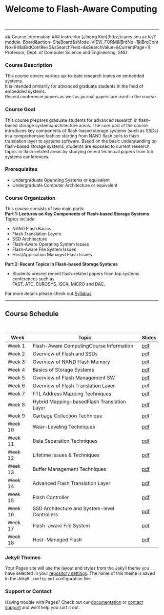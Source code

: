 # Welcome to Flash-Aware Computing 
<br/>  
<hr>  
## Course Information
### Instructor 
[Jihong Kim](http://cares.snu.ac.kr/?module=Board&action=SiteBoard&sMode=VIEW_FORM&iBrdNo=1&iBrdContNo=84&sBrdContRe=0&sSearchField=&sSearchValue=&CurrentPage=1) <br/>
Professor, Dept. of Computer Science and Engineering, SNU 

### Course Description
This course covers various up-to-date research topics on embedded systems. <br/> 
It is intended primarily for advanced graduate students in the field of embedded systems. <br/>
Recent conference papers as well as journal papers are used in the course.

### Course Goal 
This course prepares graduate students for advanced research in flash-based storage systems/architecture areas. 
The core part of the course introduces key components of flash-based storage systems (such as SSDs) in a comprehensive fashion starting from NAND flash cells to flash translation layer to systems software.
Based on the basic understanding on flash-based storage systems, students are exposed to current research topics in flash-related areas by studying recent technical papers from top systems conferences. <br/> 

### Prerequisites 
* Undergraduate Operating Systems or equivalent 
* Undergraduate Computer Architecture or equivalent 


### Course Organization 
This course consists of two main parts:   
**Part 1: Lectures on Key Components of Flash-based Storage Systems**
Topics include:  
 - NAND Flash Basics
 - Flash Translation Layers
 - SSD Architecture
 - Flash-Aware Operating System Issues
 - Flash-Aware File System Issues
 - Host/Application Managed Flash Issues


**Part 2: Recent Topics in Flash-based Storage Systems**   
 - Students present recent flash-related papers from top systems conferences such as  
   FAST, ATC, EUROSYS, ISCA, MICRO and DAC.


For more details please check out [Syllabus](http://cares.snu.ac.kr/?module=Board&action=SiteBoard&sMode=VIEW_FORM&iBrdNo=5&iBrdContNo=4&sBrdContRe=0&sSearchField=&sSearchValue=&CurrentPage=1).

<hr>

## Course Schedule 
<br/>   


Week | Topic | Slides  
------------ | ------------- | -------------
Week 1 | Flash-Aware ComputingCourse Information | [pdf]()
Week 2 | Overview of Flash and SSDs | [pdf]()
Week 3 | Overview of NAND Flash Memory | [pdf]()
Week 4 | Basics of Storage Systems | [pdf]()
Week 5 | Overview of Flash Management SW | [pdf]()
Week 6 | Overview of Flash Translation Layer| [pdf]()
Week 7 | FTL Address Mapping Techniques | [pdf]()
Week 8 | Hybrid Mapping-basedFlash Translation Layer | [pdf]()
Week 9 | Garbage Collection Technique | [pdf]()
Week 10 | Wear-Leveling Techniques | [pdf]()
Week 11 | Data Separation Techniques | [pdf]()
Week 12 | Lifetime Issues & Techniques | [pdf]()
Week 13 | Buffer Management Techniques | [pdf]()
Week 14 | Advanced Flash Translation Layer | [pdf]()
Week 15 | Flash Controller | [pdf]()
Week 16 | SSD Architecture and System-level Controllers | [pdf]()
Week 17 | Flash-aware File System | [pdf]()
Week 18 | Host-Managed Flash | [pdf]()




### Jekyll Themes

Your Pages site will use the layout and styles from the Jekyll theme you have selected in your [repository settings](https://github.com/CARES-SNU/FlashAwareComputing/settings). The name of this theme is saved in the Jekyll `_config.yml` configuration file.

### Support or Contact

Having trouble with Pages? Check out our [documentation](https://help.github.com/categories/github-pages-basics/) or [contact support](https://github.com/contact) and we’ll help you sort it out.
